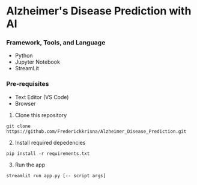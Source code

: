# Alzheimer's Disease Prediction with AI

### Framework, Tools, and Language
- Python
- Jupyter Notebook
- StreamLit

### Pre-requisites
- Text Editor (VS Code)
- Browser

1. Clone this repository
```
git clone https://github.com/Frederickkrisna/Alzheimer_Disease_Prediction.git
```
2. Install required depedencies
```
pip install -r requirements.txt
```
3. Run the app
```
streamlit run app.py [-- script args]
```
